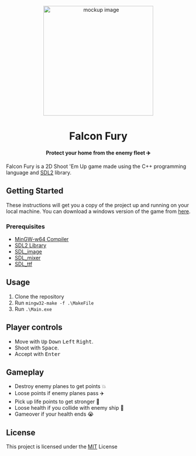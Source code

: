 <p align="center">
  <img height=300 src="./res/images/snapshot.gif" alt="mockup image" />
</p>
<h1 align="center">Falcon Fury</h1>
<p align="center">
  <strong>Protect your home from the enemy fleet ✈️</strong>
</p>

Falcon Fury is a 2D Shoot 'Em Up game made using the C++ programming language and [SDL2](https://www.libsdl.org/ "SDL2 library") library.

## Getting Started

These instructions will get you a copy of the project up and running on your local machine. You can download a windows version of the game from [here]("").

### Prerequisites

- [MinGW-w64 Compiler](https://www.mingw-w64.org/)
- [SDL2 Library](https://www.libsdl.org/ "SDL2 library")
- [SDL_image](https://github.com/libsdl-org/SDL_image)
- [SDL_mixer](https://github.com/libsdl-org/SDL_mixer)
- [SDL_ttf](https://github.com/libsdl-org/SDL_ttf)

## Usage

1. Clone the repository
1. Run `mingw32-make -f .\MakeFile`
1. Run `.\Main.exe`

## Player controls

- Move with <kbd>Up</kbd> <kbd>Down</kbd> <kbd>Left</kbd> <kbd>Right</kbd>.
- Shoot with <kbd>Space</kbd>.
- Accept with <kbd>Enter</kbd>

## Gameplay

- Destroy enemy planes to get points 💥
- Loose points if enemy planes pass ✈️
- Pick up life points to get stronger 💊
- Loose health if you collide with enemy ship 🤕
- Gameover if your health ends 😭

## License

This project is licensed under the [MIT](https://choosealicense.com/licenses/mit/) License
